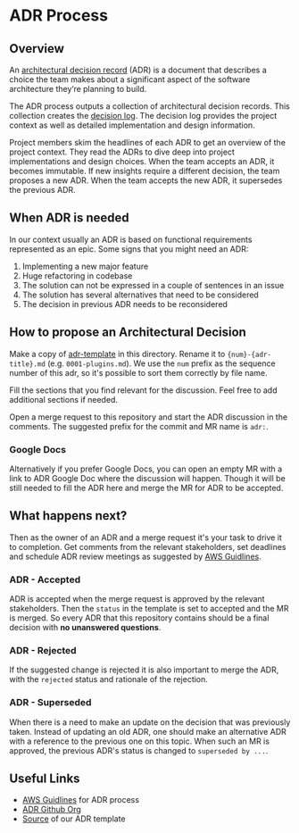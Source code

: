 # ADR Process

## Overview

An [architectural decision record](./adr-template.md) (ADR) is a document that describes a choice the team makes 
about a significant aspect of the software architecture they’re planning to build.

The ADR process outputs a collection of architectural decision records.
This collection creates the [decision log](.). The decision log provides the project context
as well as detailed implementation and design information.

Project members skim the headlines of each ADR to get an overview of the project context.
They read the ADRs to dive deep into project implementations and design choices.
When the team accepts an ADR, it becomes immutable. If new insights require a different decision,
the team proposes a new ADR. When the team accepts the new ADR, it supersedes the previous ADR.

## When ADR is needed

In our context usually an ADR is based on functional requirements represented as an epic.
Some signs that you might need an ADR:
1. Implementing a new major feature
2. Huge refactoring in codebase
3. The solution can not be expressed in a couple of sentences in an issue
4. The solution has several alternatives that need to be considered
5. The decision in previous ADR needs to be reconsidered

## How to propose an Architectural Decision

Make a copy of [adr-template](./adr-template.md) in this directory. Rename it to `{num}-{adr-title}.md` (e.g. `0001-plugins.md`).
We use the `num` prefix as the sequence number of this adr, so it's possible to sort them correctly by file name. 

Fill the sections that you find relevant for the discussion. Feel free to add additional sections if needed.

Open a merge request to this repository and start the ADR discussion in the comments. The suggested prefix for the commit and MR name is `adr:`.

### Google Docs

Alternatively if you prefer Google Docs, you can open an empty MR with a link to ADR Google Doc where the discussion will happen.
Though it will be still needed to fill the ADR here and merge the MR for ADR to be accepted.

## What happens next?

Then as the owner of an ADR and a merge request it's your task to drive it to completion.
Get comments from the relevant stakeholders, set deadlines and schedule ADR review meetings as suggested by [AWS Guidlines][].

### ADR - Accepted

ADR is accepted when the merge request is approved by the relevant stakeholders. Then the `status` in the template is set to accepted
and the MR is merged. So every ADR that this repository contains should be a final decision with **no unanswered questions**.

### ADR - Rejected

If the suggested change is rejected it is also important to merge the ADR, with the `rejected` status and rationale of the rejection.

### ADR - Superseded

When there is a need to make an update on the decision that was previously taken. Instead of updating an old ADR,
one should make an alternative ADR with a reference to the previous one on this topic.
When such an MR is approved, the previous ADR's status is changed to `superseded by ...`.

## Useful Links

- [AWS Guidlines][]
 for ADR process
- [ADR Github Org](https://adr.github.io/)
- [Source](https://github.com/adr/madr/blob/0d4cf71fd80cef0039875ce6801af8c5ddeb525d/template/adr-template.md)
 of our ADR template

[AWS Guidlines]: https://docs.aws.amazon.com/prescriptive-guidance/latest/architectural-decision-records/adr-process.html
